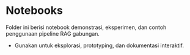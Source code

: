 # Notebooks

Folder ini berisi notebook demonstrasi, eksperimen, dan contoh penggunaan pipeline RAG gabungan.

- Gunakan untuk eksplorasi, prototyping, dan dokumentasi interaktif. 